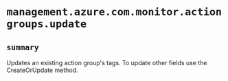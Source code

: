 # `management.azure.com.monitor.actiongroups.update`

## `summary`
Updates an existing action group's tags. To update other fields use the CreateOrUpdate method.


